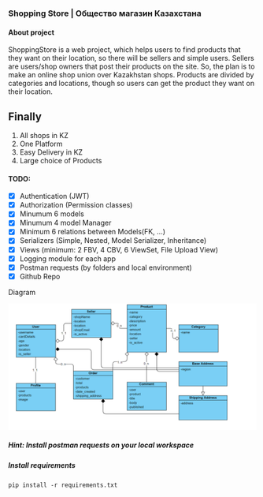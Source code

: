 ### Shopping Store | Общество магазин Казахстана

#### About project

ShoppingStore is a web project, which helps users to find products that they want on their location, 
so there will be sellers and simple users. Sellers are users/shop owners that post their products on the site. 
So, the plan is to make an online shop union over Kazakhstan shops. 
Products are divided by categories and locations, though so users can get the product they want on their location.

## Finally

1. All shops in KZ
2. One Platform
3. Easy Delivery in KZ
4. Large choice of Products

#### TODO:
- [x] Authentication (JWT)
- [x] Authorization (Permission classes)
- [x] Minumum 6 models
- [x] Minumum 4 model Manager
- [x] Minimum 6 relations between Models(FK, ...)
- [x] Serializers (Simple, Nested, Model Serializer, Inheritance)
- [x] Views (minimum: 2 FBV, 4 CBV, 6 ViewSet, File Upload View)
- [x] Logging module for each app
- [x] Postman requests (by folders and local environment)
- [x] Github Repo

Diagram

![alt text](https://github.com/Bekbo/ShoppingStore/blob/main/ShoppingStore/ClassDiagram.png)

##### Hint: Install postman requests on your local workspace

##### Install requirements

```shell script
pip install -r requirements.txt
```
